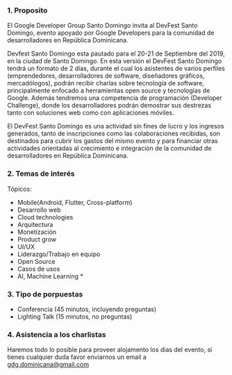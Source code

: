 ### 1. Proposito

El Google Developer Group Santo Domingo invita al DevFest Santo Domingo, evento apoyado por Google Developers para la
comunidad de desarrolladores en República Dominicana.

Devfest Santo Domingo esta pautado para el 20-21 de Septiembre del 2019, en la ciudad de Santo Domingo. En esta versión el DevFest Santo Domingo tendrá un formato de 2 días, durante el cual los asistentes de varios perfiles (emprendedores, desarrolladores de software, diseñadores gráficos, mercadólogos), podrán recibir charlas sobre tecnología de software, principalmente enfocado a herramientas open source y tecnologías de Google. Además tendremos una competencia de programación (Developer Challenge), donde los desarrolladores podrán demostrar sus destrezas tanto con soluciones web como con aplicaciones móviles.

El DevFest Santo Domingo es una actividad sin fines de lucro y los ingresos generados, tanto de inscripciones como las colaboraciones recibidas, son destinados para cubrir los gastos del mismo evento y para financiar otras actividades orientadas al crecimiento e integración de la comunidad de desarrolladores en República Dominicana.

### 2. Temas de interés

Tópicos:
*  Mobile(Android, Flutter, Cross-platform) 
*  Desarrollo web 
*  Cloud technologies 
* Arquitectura 
* Monetización 
* Product grow 
* UI/UX 
* Liderazgo/Trabajo en equipo 
* Open Source 
* Casos de usos 
* AI, Machine Learning *

### 3. Tipo de porpuestas

*  Conferencia (45 minutos, incluyendo preguntas)
*  Lighting Talk (15 minutos, no preguntas)

### 4. Asistencia a los charlistas

Haremos todo lo posible para proveer alojamento los dias del evento, si tienes cualquier duda favor enviarnos un email a gdg.dominicana@gmail.com